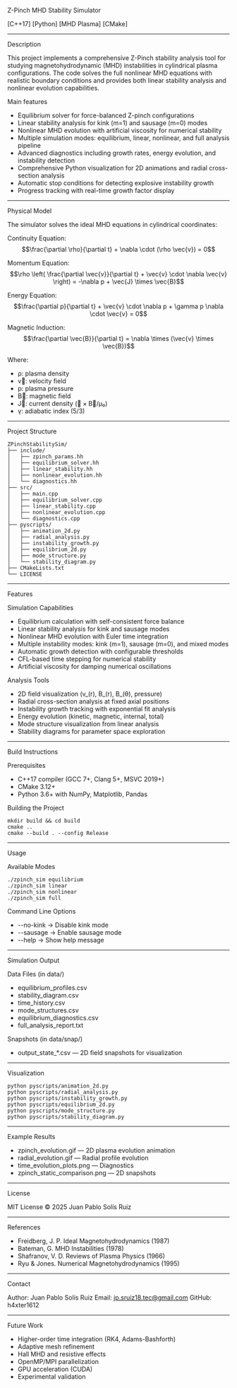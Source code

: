 Z-Pinch MHD Stability Simulator

[C++17] [Python] [MHD Plasma] [CMake]

------------------------------------------------------------------------

Description

This project implements a comprehensive Z-Pinch stability analysis tool
for studying magnetohydrodynamic (MHD) instabilities in cylindrical
plasma configurations.
The code solves the full nonlinear MHD equations with realistic boundary
conditions and provides both linear stability analysis and nonlinear
evolution capabilities.

Main features

-   Equilibrium solver for force-balanced Z-pinch configurations
-   Linear stability analysis for kink (m=1) and sausage (m=0) modes
-   Nonlinear MHD evolution with artificial viscosity for numerical
    stability
-   Multiple simulation modes: equilibrium, linear, nonlinear, and full
    analysis pipeline
-   Advanced diagnostics including growth rates, energy evolution, and
    instability detection
-   Comprehensive Python visualization for 2D animations and radial
    cross-section analysis
-   Automatic stop conditions for detecting explosive instability growth
-   Progress tracking with real-time growth factor display

------------------------------------------------------------------------

Physical Model

The simulator solves the ideal MHD equations in cylindrical coordinates:

Continuity Equation:
$$\frac{\partial \rho}{\partial t} + \nabla \cdot (\rho \vec{v}) = 0$$

Momentum Equation:
$$\rho \left( \frac{\partial \vec{v}}{\partial t} + \vec{v} \cdot \nabla \vec{v} \right) = -\nabla p + \vec{J} \times \vec{B}$$

Energy Equation:
$$\frac{\partial p}{\partial t} + \vec{v} \cdot \nabla p + \gamma p \nabla \cdot \vec{v} = 0$$

Magnetic Induction:
$$\frac{\partial \vec{B}}{\partial t} = \nabla \times (\vec{v} \times \vec{B})$$

Where:
- ρ: plasma density
- v⃗: velocity field
- p: plasma pressure
- B⃗: magnetic field
- J⃗: current density (∇ × B⃗/μ₀)
- γ: adiabatic index (5/3)

------------------------------------------------------------------------

Project Structure

    ZPinchStabilitySim/
    ├── include/
    │   ├── zpinch_params.hh
    │   ├── equilibrium_solver.hh
    │   ├── linear_stability.hh
    │   ├── nonlinear_evolution.hh
    │   └── diagnostics.hh
    ├── src/
    │   ├── main.cpp
    │   ├── equilibrium_solver.cpp
    │   ├── linear_stability.cpp
    │   ├── nonlinear_evolution.cpp
    │   └── diagnostics.cpp
    ├── pyscripts/
    │   ├── animation_2d.py
    │   ├── radial_analysis.py
    │   ├── instability_growth.py
    │   ├── equilibrium_2d.py
    │   ├── mode_structure.py
    │   └── stability_diagram.py
    ├── CMakeLists.txt
    └── LICENSE

------------------------------------------------------------------------

Features

Simulation Capabilities

-   Equilibrium calculation with self-consistent force balance
-   Linear stability analysis for kink and sausage modes
-   Nonlinear MHD evolution with Euler time integration
-   Multiple instability modes: kink (m=1), sausage (m=0), and mixed
    modes
-   Automatic growth detection with configurable thresholds
-   CFL-based time stepping for numerical stability
-   Artificial viscosity for damping numerical oscillations

Analysis Tools

-   2D field visualization (v_(r), B_(r), B_(θ), pressure)
-   Radial cross-section analysis at fixed axial positions
-   Instability growth tracking with exponential fit analysis
-   Energy evolution (kinetic, magnetic, internal, total)
-   Mode structure visualization from linear analysis
-   Stability diagrams for parameter space exploration

------------------------------------------------------------------------

Build Instructions

Prerequisites

-   C++17 compiler (GCC 7+, Clang 5+, MSVC 2019+)
-   CMake 3.12+
-   Python 3.6+ with NumPy, Matplotlib, Pandas

Building the Project

    mkdir build && cd build
    cmake ..
    cmake --build . --config Release

------------------------------------------------------------------------

Usage

Available Modes

    ./zpinch_sim equilibrium
    ./zpinch_sim linear
    ./zpinch_sim nonlinear
    ./zpinch_sim full

Command Line Options

-   --no-kink → Disable kink mode
-   --sausage → Enable sausage mode
-   --help → Show help message

------------------------------------------------------------------------

Simulation Output

Data Files (in data/)

-   equilibrium_profiles.csv
-   stability_diagram.csv
-   time_history.csv
-   mode_structures.csv
-   equilibrium_diagnostics.csv
-   full_analysis_report.txt

Snapshots (in data/snap/)

-   output_state_*.csv — 2D field snapshots for visualization

------------------------------------------------------------------------

Visualization

    python pyscripts/animation_2d.py
    python pyscripts/radial_analysis.py
    python pyscripts/instability_growth.py
    python pyscripts/equilibrium_2d.py
    python pyscripts/mode_structure.py
    python pyscripts/stability_diagram.py

------------------------------------------------------------------------

Example Results

-   zpinch_evolution.gif — 2D plasma evolution animation
-   radial_evolution.gif — Radial profile evolution
-   time_evolution_plots.png — Diagnostics
-   zpinch_static_comparison.png — 2D snapshots

------------------------------------------------------------------------

License

MIT License © 2025 Juan Pablo Solís Ruiz

------------------------------------------------------------------------

References

-   Freidberg, J. P. Ideal Magnetohydrodynamics (1987)
-   Bateman, G. MHD Instabilities (1978)
-   Shafranov, V. D. Reviews of Plasma Physics (1966)
-   Ryu & Jones. Numerical Magnetohydrodynamics (1995)

------------------------------------------------------------------------

Contact

Author: Juan Pablo Solís Ruiz
Email: jp.sruiz18.tec@gmail.com
GitHub: h4xter1612

------------------------------------------------------------------------

Future Work

-   Higher-order time integration (RK4, Adams-Bashforth)
-   Adaptive mesh refinement
-   Hall MHD and resistive effects
-   OpenMP/MPI parallelization
-   GPU acceleration (CUDA)
-   Experimental validation

